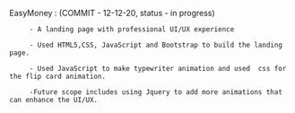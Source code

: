  EasyMoney : (COMMIT - 12-12-20, status - in progress) 
 
         - A landing page with professional UI/UX experience
         
         - Used HTML5,CSS, JavaScript and Bootstrap to build the landing page. 
         
         - Used JavaScript to make typewriter animation and used  css for the flip card animation.
         
         -Future scope includes using Jquery to add more animations that can enhance the UI/UX. 
